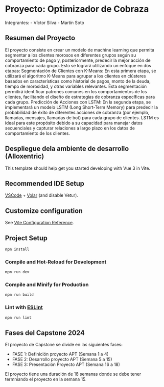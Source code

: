 # Proyecto: Optimizador de Cobraza

Integrantes: - Víctor Silva
             - Martín Soto 

## Resumen del Proyecto
El proyecto consiste en crear un modelo de machine learning que permita segmentar a los clientes morosos en diferentes grupos según su comportamiento de pago y, posteriormente, predecir la mejor acción de cobranza para cada grupo. Esto se logrará utilizando un enfoque en dos etapas:
Segmentación de Clientes con K-Means: En esta primera etapa, se utilizará el algoritmo K-Means para agrupar a los clientes en clústeres basados en características como historial de pagos, monto de la deuda, tiempo de morosidad, y otras variables relevantes. Esta segmentación permitirá identificar patrones comunes en los comportamientos de los clientes, facilitando el diseño de estrategias de cobranza específicas para cada grupo.
Predicción de Acciones con LSTM: En la segunda etapa, se implementará un modelo LSTM (Long Short-Term Memory) para predecir la probabilidad de éxito de diferentes acciones de cobranza (por ejemplo, llamadas, mensajes, llamadas de bot) para cada grupo de clientes. LSTM es ideal para este propósito debido a su capacidad para manejar datos secuenciales y capturar relaciones a largo plazo en los datos de comportamiento de los clientes.

## Despliegue dela ambiente de desarrollo (Alloxentric)

This template should help get you started developing with Vue 3 in Vite.

## Recommended IDE Setup

[VSCode](https://code.visualstudio.com/) + [Volar](https://marketplace.visualstudio.com/items?itemName=Vue.volar) (and disable Vetur).

## Customize configuration

See [Vite Configuration Reference](https://vitejs.dev/config/).

## Project Setup

```sh
npm install
```

### Compile and Hot-Reload for Development

```sh
npm run dev
```

### Compile and Minify for Production

```sh
npm run build
```

### Lint with [ESLint](https://eslint.org/)

```sh
npm run lint
```

## Fases del Capstone 2024 

El proyecto de Capstone se divide en las siguientes fases:

* FASE 1: Definición proyecto APT (Semana 1 a 4)
* FASE 2: Desarrollo proyecto APT (Semana 5 a 15)
* FASE 3: Presentación Proyecto APT (Semana 16 a 18)

El proyecto tiene una duración de 18 semanas donde se debe tener termniando el proyecto en la semana 15.